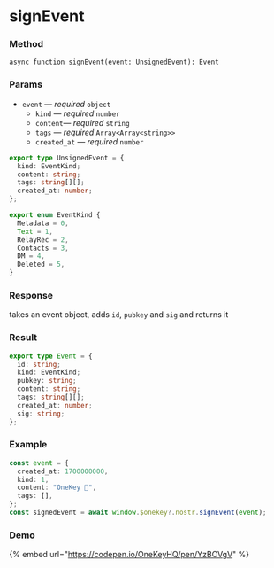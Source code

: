 # signEvent

### Method

```
async function signEvent(event: UnsignedEvent): Event 
```

### Params

* `event` — _required_ `object`
  * `kind` — _required_ `number`
  * `content`— _required_ `string`
  * `tags` — _required_ `Array<Array<string>>`
  * `created_at` — _required_ `number`

```typescript
export type UnsignedEvent = {
  kind: EventKind;
  content: string;
  tags: string[][];
  created_at: number;
};

export enum EventKind {
  Metadata = 0,
  Text = 1,
  RelayRec = 2,
  Contacts = 3,
  DM = 4,
  Deleted = 5,
}
```

### Response

takes an event object, adds `id`, `pubkey` and `sig` and returns it

### Result

```typescript
export type Event = {
  id: string;
  kind: EventKind;
  pubkey: string;
  content: string;
  tags: string[][];
  created_at: number;
  sig: string;
};
```

### Example

```typescript
const event = {
  created_at: 1700000000,
  kind: 1,
  content: "OneKey 🚀",
  tags: [],
};
const signedEvent = await window.$onekey?.nostr.signEvent(event);
```

### Demo

{% embed url="https://codepen.io/OneKeyHQ/pen/YzBOVgV" %}
